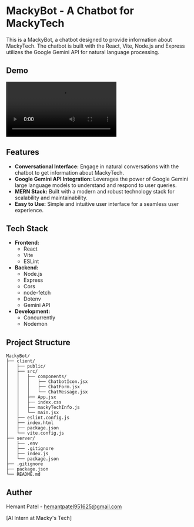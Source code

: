 # MackyBot - A Chatbot for MackyTech

This is a MackyBot, a chatbot designed to provide information about MackyTech. The chatbot is built with the React, Vite, Node.js and Express utilizes the Google Gemini API for natural language processing.

## Demo
<video controls src="demoMackybot.mp4" title="Title"></video>

## Features

*   **Conversational Interface:** Engage in natural conversations with the chatbot to get information about MackyTech.
*   **Google Gemini API Integration:** Leverages the power of Google Gemini large language models to understand and respond to user queries.
*   **MERN Stack:** Built with a modern and robust technology stack for scalability and maintainability.
*   **Easy to Use:** Simple and intuitive user interface for a seamless user experience.

## Tech Stack

*   **Frontend:**
    *   React
    *   Vite
    *   ESLint
*   **Backend:**
    *   Node.js
    *   Express
    *   Cors
    *   node-fetch
    *   Dotenv
    *   Gemini API
*   **Development:**
    *   Concurrently
    *   Nodemon

## Project Structure

```
MackyBot/
├── client/
│   ├── public/
│   ├── src/
│   │   ├── components/
│   │   │   ├── ChatbotIcon.jsx
│   │   │   ├── ChatForm.jsx
│   │   │   └── ChatMessage.jsx
│   │   ├── App.jsx
│   │   ├── index.css
│   │   ├── mackyTechInfo.js
│   │   └── main.jsx
│   ├── eslint.config.js
│   ├── index.html
│   ├── package.json
│   └── vite.config.js
├── server/
│   ├── .env
│   ├── .gitignore
│   ├── index.js
│   └── package.json
├── .gitignore
├── package.json
└── README.md
```

## Auther

Hemant Patel - hemantpatel951625@gmail.com

[AI Intern at Macky's Tech]


